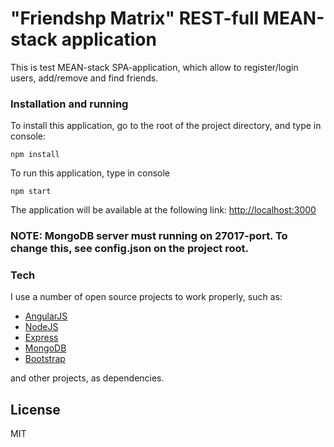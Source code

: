 # "Friendshp Matrix" REST-full MEAN-stack application

This is test MEAN-stack SPA-application, which allow to register/login users, add/remove and find friends.

### Installation and running

To install this application, go to the root of the project directory, and type in console:
```
npm install
```

To run this application, type in console
```
npm start
```

The application will be available at the following link: <http://localhost:3000>

### NOTE: MongoDB server must running on 27017-port. To change this, see config.json on the project root.

### Tech
I use a number of open source projects to work properly, such as:
* [AngularJS]
* [NodeJS]
* [Express]
* [MongoDB]
* [Bootstrap]

and other projects, as dependencies.

License
----

MIT

[//]: #

   [AngularJS]: <https://angularjs.org/>
   [NodeJS]: <https://nodejs.org/>
   [Express]: <http://expressjs.com>
   [MongoDB]: <https://www.mongodb.com/>
   [Bootstrap]: <http://getbootstrap.com/>